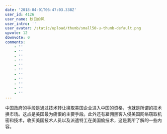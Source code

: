 ```yaml
---
date: '2018-04-01T06:47:03.338Z'
user_id: 4126
user_name: 秋日的风
user_intro: ''
user_avatar: /static/upload/thumb/small50-u-thumb-default.png
upvote: 12
downvote: 0
comments:
    - ''
    - ''
    - ''
    - ''
    - ''
    - ''
    - ''
    - ''
    - ''
    - ''
    - ''
---
```


中国政府的手段是通过技术转让换取美国企业进入中国的资格，也就是所谓的技术换市场。这点是美国最为痛恨的主要手段。此外还有雇佣黑客入侵美国网络窃取机密和技术，收买美国技术人员以及派遣特工在美国偷技术，这是我所了解的一些内容。
